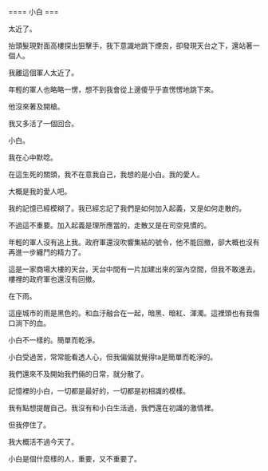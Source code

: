 ==== 小白 ===

太近了。

抬頭髮現對面高樓探出狙擊手，我下意識地跳下煙囪，卻發現天台之下，還站著一個人。

我離這個軍人太近了。

年輕的軍人也略略一愣，想不到我會從上邊傻乎乎直愣愣地跳下來。

他沒來著及開槍。

我又多活了一個回合。

小白。

我在心中默唸。

在這生死的關頭，我不在意我自己，我想的是小白。我的愛人。

大概是我的愛人吧。

我的記憶已經模糊了。我已經忘記了我們是如何加入起義，又是如何走散的。

不過這不重要。加入起義是理所應當的，走散又是在司空見慣的。

年輕的軍人沒有追上我。政府軍還沒吹響集結的號令，他不能回撤，卻大概也沒有再進一步纏鬥的精力了。

這是一家商場大樓的天台，天台中間有一片加建出來的室內空間，但我不敢進去。樓裡的政府軍也還沒有回撤。

在下雨。

這座城市的雨是黑色的。和血汙融合在一起，暗黑、暗紅、渾濁。這裡頭也有我傷口淌下的血。

小白不一樣的。簡單而乾淨。

小白受過苦，常常能看透人心，但我偏偏就覺得ta是簡單而乾淨的。

我們還來不及開始我們倆的日常，就分散了。

記憶裡的小白，一切都是最好的，一切都是初相識的模樣。

我有點想提醒自己。我沒有和小白生活過，我們還在初識的激情裡。

但我停住了。

我大概活不過今天了。

小白是個什麼樣的人，重要，又不重要了。